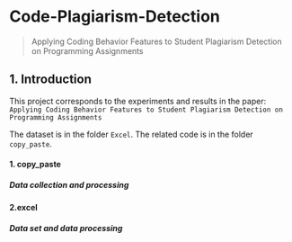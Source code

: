 # Code-Plagiarism-Detection

> Applying Coding Behavior Features to Student Plagiarism Detection on Programming Assignments

## 1. Introduction
This project corresponds to the experiments and results in the paper: `Applying Coding Behavior Features to Student Plagiarism Detection on Programming Assignments`

The dataset is in the folder `Excel`.
The related code is in the folder `copy_paste`.
#### 1. copy_paste
##### Data collection and processing

#### 2.excel
##### Data set and data processing

